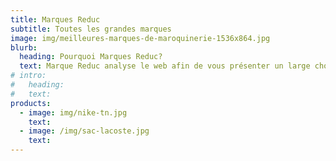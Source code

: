 ```yaml
---
title: Marques Reduc
subtitle: Toutes les grandes marques
image: img/meilleures-marques-de-maroquinerie-1536x864.jpg
blurb:
  heading: Pourquoi Marques Reduc?
  text: Marque Reduc analyse le web afin de vous présenter un large choix de vêtements, chaussures et accessoires de grandes marques.
# intro:
#   heading: 
#   text: 
products:
  - image: img/nike-tn.jpg
    text: 
  - image: /img/sac-lacoste.jpg
    text: 
---
```

